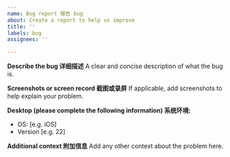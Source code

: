 ```yaml
---
name: Bug report 报告 bug
about: Create a report to help us improve
title: ''
labels: bug
assignees: ''

---
```


**Describe the bug 详细描述**
A clear and concise description of what the bug is.

**Screenshots or screen record 截图或录屏**
If applicable, add screenshots to help explain your problem.

**Desktop (please complete the following information) 系统环境:**
 - OS: [e.g. iOS]
 - Version [e.g. 22]

**Additional context 附加信息**
Add any other context about the problem here.
